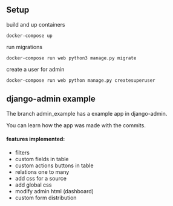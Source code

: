 ## Setup

build and up containers

```
docker-compose up
```

run migrations

```
docker-compose run web python3 manage.py migrate
```

create a user for admin

```
docker-compose run web python manage.py createsuperuser
```

## django-admin example

The branch admin_example has a example app in django-admin.

You can learn how the app was made with the commits.

#### features implemented:
  * filters
  * custom fields in table
  * custom actions buttons in table
  * relations one to many
  * add css for a source
  * add global css
  * modify admin html (dashboard)
  * custom form distribution
